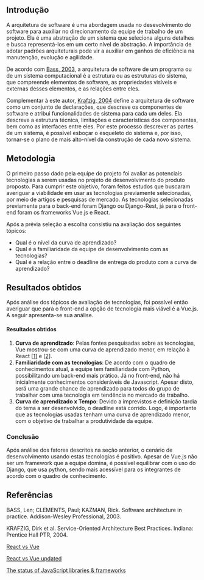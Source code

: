 ## Introdução
A arquitetura de software é uma abordagem usada no desevolvimento do software para auxiliar no direcionamento da equipe de trabalho de um projeto. Ela é uma abstração de um sistema que seleciona alguns detalhes e busca representá-los em um certo nível de abstração. A importância de adotar padrões arquiteturais pode vir a auxiliar em ganhos de eficiência na manutenção, evolução e agilidade. 

De acordo com [Bass, 2003](http://www.scielo.br/scielo.php?script=sci_arttext&pid=S1807-17752006000100003), a arquitetura de software de um programa ou de um sistema computacional é a estrutura ou as estruturas do sistema, que compreende elementos de software, as propriedades visíveis e externas desses elementos, e as relações entre eles. 

Complementar à este autor, [Krafzig, 2004](http://www.scielo.br/scielo.php?script=sci_arttext&pid=S1807-17752006000100003) define a arquitetura de software como um conjunto de declarações, que descreve os componentes de software e atribui funcionalidades de sistema para cada um deles. Ela descreve a estrutura técnica, limitações e características dos componentes, bem como as interfaces entre eles. Por este processo descrever as partes de um sistema, é possível esboçar o esqueleto do sistema e, por isso, tornar-se o plano de mais alto-nível da construção de cada novo sistema. 

## Metodologia

O primeiro passo dado pela equipe do projeto foi avaliar as potenciais tecnologias a serem usadas no projeto de desenvolvimento do produto proposto. Para cumprir este objetivo, foram feitos estudos que buscaram averiguar a viabilidade em usar as tecnologias previamente selecionadas, por meio de artigos e pesquisas de mercado. As tecnologias selecionadas previamente para o back-end foram Django ou Django-Rest, já para o front-end foram os frameworks Vue.js e React.

Após a prévia seleção a escolha consistiu na avaliação dos seguintes tópicos:
- Qual é o nível da curva de aprendizado?
- Qual é a familiaridade da equipe de desenvolvimento com as tecnologias?
- Qual é a relação entre o deadline de entrega do produto com a curva de aprendizado?

## Resultados obtidos

Após análise dos tópicos de avaliação de tecnologias, foi possível então averiguar que para o front-end a opção de tecnologia mais viável é a Vue.js. A seguir apresenta-se sua análise.

#### Resultados obtidos

1. **Curva de aprendizado**: Pelas fontes pesquisadas sobre as tecnologias, Vue mostrou-se com uma curva de aprendizado menor, em relação à React [[1]](https://medium.com/fundbox-engineering/react-vs-vue-vs-angular-163f1ae7be56) e [[2]]((https://deliciousbrains.com/react-vs-vue-2018/)).
2. **Familiaridade com as tecnologias**: De acordo com o quadro de conhecimentos atual, a equipe tem familiaridade com Python, possibilitando um back-end mais prático. Já no front-end, não há inicialmente conhecimentos consideráveis de Javascript. Apesar disto, será uma grande chance de aprendizado para todos do grupo de trabalhar com uma tecnologia em tendência no mercado de trabalho.
3. **Curva de aprendizado x Tempo**: Devido a imprevistos e definição tardia do tema a ser desenvolvido, o deadline está corrido. Logo, é importante que as tecnologias usadas tenham uma curva de aprendizado menor, com o objetivo de trabalhar a produtividade da equipe.

### Conclusão

Após análise dos fatores descritos na seção anterior, o cenário de desenvolvimento usando estas tecnologias é positivo. Apesar de Vue.js não ser um framework que a equipe domina, é possível equilibrar com o uso do Django, que usa python, sendo mais acessível para os integrantes de acordo com o quadro de conhecimento. 

## Referências

BASS, Len; CLEMENTS, Paul; KAZMAN, Rick. Software architecture in practice. Addison-Wesley Professional, 2003.

KRAFZIG, Dirk et al. Service-Oriented Architecture Best Practices. Indiana: Prentice Hall PTR, 2004.

[React vs Vue](https://medium.com/fundbox-engineering/react-vs-vue-vs-angular-163f1ae7be56)

[React vs Vue updated](https://deliciousbrains.com/react-vs-vue-2018/)

[The status of JavaScript libraries & frameworks](https://medium.com/hackernoon/the-status-of-javascript-libraries-frameworks-2018-beyond-3a5a7cae7513)
